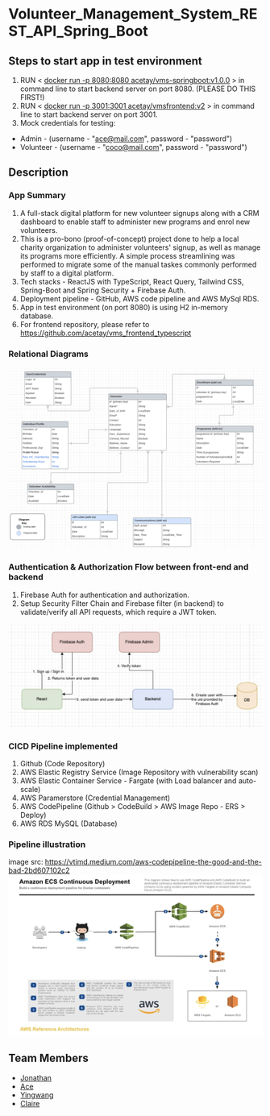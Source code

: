 # Volunteer_Management_System_REST_API_Spring_Boot

## Steps to start app in test environment

1. RUN < [docker run -p 8080:8080 acetay/vms-springboot:v1.0.0](#) > in command line to start backend server on port 8080. (PLEASE DO THIS FIRST!)
2. RUN < [docker run -p 3001:3001 acetay/vmsfrontend:v2](#) > in command line to start backend server on port 3001. 
3. Mock credentials for testing:
- Admin - (username - "ace@mail.com", password - "password")
- Volunteer - (username - "coco@mail.com", password - "password")

## Description
### App Summary
1. A full-stack digital platform for new volunteer signups along with a CRM dashboard to enable staff to administer new programs and enrol new volunteers.
2. This is a pro-bono (proof-of-concept) project done to help a local charity organization to administer volunteers' signup, as well as manage its programs more efficiently. A simple process streamlining was performed to migrate some of the manual taskes commonly performed by staff to a digital platform.
3. Tech stacks - ReactJS with TypeScript, React Query, Tailwind CSS, Spring-Boot and Spring Security + Firebase Auth.
4. Deployment pipeline - GitHub, AWS code pipeline and AWS MySql RDS.
5. App in test environment (on port 8080) is using H2 in-memory database.
6. For frontend repository, please refer to https://github.com/acetay/vms_frontend_typescript

### Relational Diagrams
![My Image](RelationalDiagrams.png)

### Authentication & Authorization Flow between front-end and backend
1. Firebase Auth for authentication and authorization.
2. Setup Security Filter Chain and Firebase filter (in backend) to validate/verify all API requests, which require a JWT token.


![My Image](Auth_process.png)

### CICD Pipeline implemented
1. Github (Code Repository)
2. AWS Elastic Registry Service (Image Repository with vulnerability scan)
3. AWS Elastic Container Service - Fargate (with Load balancer and auto-scale)
4. AWS Paramerstore (Credential Management)
5. AWS CodePipeline (Github > CodeBuild > AWS Image Repo - ERS > Deploy)
6. AWS RDS MySQL (Database)

### Pipeline illustration 
image src: https://vtimd.medium.com/aws-codepipeline-the-good-and-the-bad-2bd607102c2
![My Image](DeploymentPipeline.png)


## Team Members

- [Jonathan](https://github.com/goodwill80 "jonathan's github")
- [Ace](https://github.com/acetay "ace's github")
- [Yingwang](https://github.com/shiywsg "yingwang's github")
- [Claire](https://github.com/clairetkw "claire's github")
